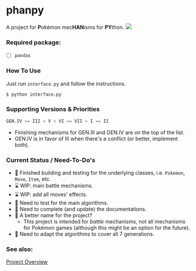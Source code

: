 # phanpy

A project for **P**okémon mec**HAN**isms for **PY**thon. ![](https://cdn.bulbagarden.net/upload/3/3b/Spr_3r_231.png)

### Required package:

- [ ] `pandas`

### How To Use

Just run `interface.py` and follow the instructions.
```console
$ python interface.py
```

### Supporting Versions & Priorities

```python
GEN.IV >= III > V > VI == VII > I == II
```

- Finishing mechanisms for GEN.III and GEN.IV are on the top of the list.
- GEN.IV is in favor of III when there's a conflict (or better, implement both).

### Current Status / Need-To-Do's
- :tada: Finished building and testing for the underlying classes, i.e. `Pokemon`, `Move`, `Item`, etc.
- :hourglass: WIP: main battle mechanisms.
- :hourglass: WIP: add all moves' effects.
- :calendar: Need to test for the main algorithms.
- :calendar: Need to complete (and update) the documentations.
- :thought_balloon: A better name for the project?
    - This project is intended for *battle* mechanisms, not all mechanisms for Pokémon games (although this might be an option for the future).
- :calendar: Need to adapt the algorithms to cover all 7 generations.

### See also:

[Project Overview](https://github.com/kiphub/phanpy/wiki/Project-Overview)
